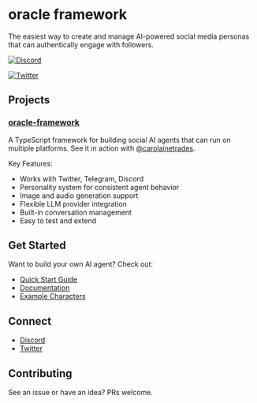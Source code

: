 # oracle framework

The easiest way to create and manage AI-powered social media personas that can authentically engage with followers.

[![Discord](https://img.shields.io/discord/1332521682224680984?color=7289da&label=Discord&logo=discord&logoColor=white)](https://discord.gg/FsTXmwaG3g)

[![Twitter](https://img.shields.io/twitter/follow/oracleframework?style=flat)](https://twitter.com/oracleframework)

## Projects

### [oracle-framework](https://github.com/oracle-framework/oracle-framework)
A TypeScript framework for building social AI agents that can run on multiple platforms. See it in action with [@carolainetrades](https://twitter.com/carolainetrades).

Key Features:
- Works with Twitter, Telegram, Discord
- Personality system for consistent agent behavior
- Image and audio generation support
- Flexible LLM provider integration
- Built-in conversation management
- Easy to test and extend

## Get Started

Want to build your own AI agent? Check out:
- [Quick Start Guide](https://github.com/oracle-framework/oracle-framework#quick-start)
- [Documentation](https://github.com/oracle-framework/oracle-framework#configuration)
- [Example Characters](https://github.com/oracle-framework/oracle-framework/blob/main/src/characters/characters.json)

## Connect

- [Discord](https://discord.gg/FsTXmwaG3g)
- [Twitter](https://twitter.com/oracleframework)

## Contributing

See an issue or have an idea? PRs welcome.
